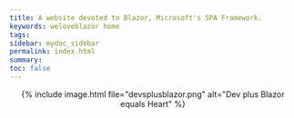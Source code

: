 ```yaml
---
title: A website devoted to Blazor, Microsoft's SPA Framework.
keywords: weloveblazor home
tags: 
sidebar: mydoc_sidebar
permalink: index.html
summary: 
toc: false
---
```


<div style="text-align: center">
{% include image.html file="devsplusblazor.png" alt="Dev plus Blazor equals Heart" %}
</div>

